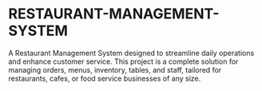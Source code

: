 # RESTAURANT-MANAGEMENT-SYSTEM

A Restaurant Management System designed to streamline daily operations and enhance customer service. This project is a complete solution for managing orders, menus, inventory, tables, and staff, tailored for restaurants, cafes, or food service businesses of any size.
